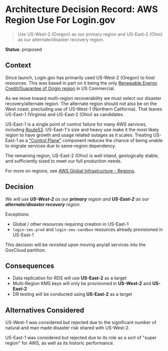 # Architecture Decision Record: AWS Region Use For Login.gov

> Use US-West-2 (Oregon) as our primary region and US-East-2 (Ohio) as our alternate/disaster recovery region.

__Status__: proposed

## Context

Since launch, Login.gov has primarily used US-West-2 (Oregon) to host resources.  This was based in
part on it being the only [Renewable Energy Credit/Guarantee of Origin region](https://sustainability.aboutamazon.com/environment/the-cloud) in US Commercial.

As we move toward multi-region recoverability we must select our disaster recovery/alternate region.
The alternate region should not also be on the West coast, precluding use of US-West-1 (Northern California).
That leaves US-East-1 (Virginia) and US-East-2 (Ohio) as candidates.

US-East-1 is a single point of control failure for many AWS services, including [Route53](https://www.lastweekinaws.com/blog/lessons-in-trust-from-us-east-1/).
US-East-1's size and heavy use make it the most likely region to have growth and usage related outages
as it scales.
Treating US-East-1 as a ["Control Plane"](https://en.wikipedia.org/wiki/Control_plane) component reduces
the chance of being unable to migrate services due to same-region dependency.

The remaining region, US-East-2 (Ohio) is well inland, geologically stable, and sufficiently
sized to meet our full production needs.

For more on regions, see [AWS Global Infrastructure - Regions](https://aws.amazon.com/about-aws/global-infrastructure/regions_az/?p=ngi&loc=2).

## Decision

_We will use **US-West-2** as our **primary** region and **US-East-2** as our **alternate/disaster recovery** region._

Exceptions:
* Global / other resources requiring creation in US-East-1
* `login-sms-prod` and `login-sms-sandbox` resources already provisioned in US-East-1

This decision will be revisited upon moving any/all services into the GovCloud partition.

## Consequences

* Data replication for RDS will use **US-East-2** as a target
* Multi-Region KMS keys will only be provisioned in **US-West-2** and **US-East-2**
* DR testing will be conducted using **US-East-2** as a target

## Alternatives Considered

US-West-1 was considered but rejected due to the significant number of natural and 
man made disaster risk shared with US-West-2.

US-East-1 was considered but rejected due to its role as a sort of "super region"
for AWS, as well as its historic performance.


